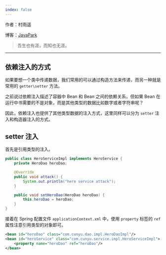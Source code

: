 ```yaml
---
index: false
---
```

作者：村雨遥

博客：[JavaPark](https://cunyu1943.github.io/JavaPark)

>   吾生也有涯，而知也无涯。

---
## 依赖注入的方式

如果要想一个类中传递数据，我们常用的可以通过构造方法来传递，而另一种就是常用的 `getter\setter` 方法。

之前说过依赖注入描述了容器中 Bean 和 Bean 之间的依赖关系，但如果 Bean 在运行中书需要的不是对象，而是其他类型的数据比如数字或者字符串呢？

因此，依赖注入也提供了其他类型数据的注入方式，这里同样可以分为 `setter` 注入和构造器注入的方式。

## setter 注入

首先是引用类型的注入。

```java
public class HeroServiceImpl implements HeroService {
    private HeroDao heroDao;

    @Override
    public void attack() {
        System.out.println("hero service attack");
    }

    public void setHeroDao(HeroDao heroDao) {
        this.heroDao = heroDao;
    }
}
```

接着在 Spring 配置文件 `applicationContext.xml` 中，使用 `property` 标签的 `ref` 属性注意引用类型的对象即可。

```xml
<bean id="heroDao" class="com.cunyu.dao.impl.HeroDaoImpl"/>
<bean id="heroService" class="com.cunyu.service.impl.HeroServiceImpl">
    <property name="heroDao" ref="heroDao"/>
</bean>
```

